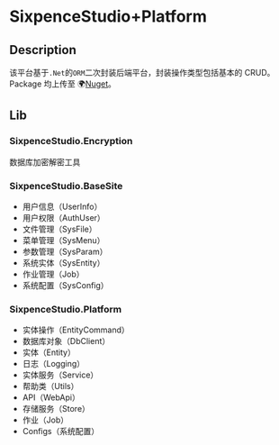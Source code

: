 # SixpenceStudio+Platform

## Description

该平台基于`.Net`的`ORM`二次封装后端平台，封装操作类型包括基本的 CRUD。Package 均上传至 🌍[Nuget](http://nuget.karldu.cn/)。

## Lib

### SixpenceStudio.Encryption

数据库加密解密工具

### SixpenceStudio.BaseSite

- 用户信息（UserInfo）
- 用户权限（AuthUser）
- 文件管理（SysFile）
- 菜单管理（SysMenu）
- 参数管理（SysParam）
- 系统实体（SysEntity）
- 作业管理（Job）
- 系统配置（SysConfig）

### SixpenceStudio.Platform

- 实体操作（EntityCommand）
- 数据库对象（DbClient）
- 实体（Entity）
- 日志（Logging）
- 实体服务（Service）
- 帮助类（Utils）
- API（WebApi）
- 存储服务（Store）
- 作业（Job）
- Configs（系统配置）